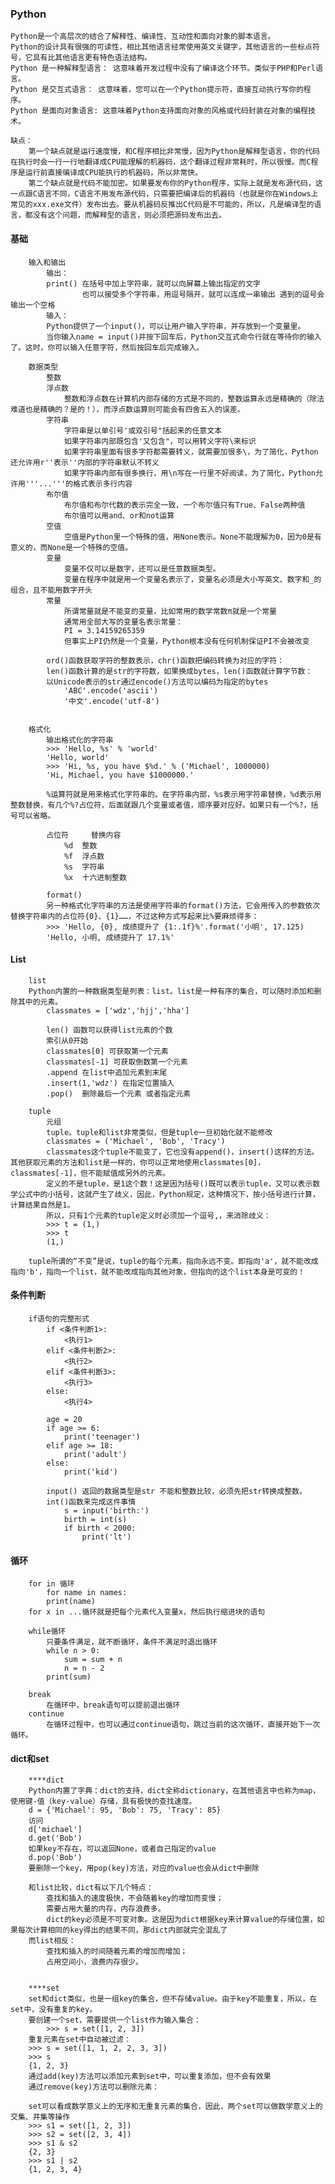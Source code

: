### Python
	Python是一个高层次的结合了解释性、编译性、互动性和面向对象的脚本语言。
	Python的设计具有很强的可读性，相比其他语言经常使用英文关键字，其他语言的一些标点符号，它具有比其他语言更有特色语法结构。
	Python 是一种解释型语言： 这意味着开发过程中没有了编译这个环节。类似于PHP和Perl语言。
	Python 是交互式语言： 这意味着，您可以在一个Python提示符，直接互动执行写你的程序。
	Python 是面向对象语言: 这意味着Python支持面向对象的风格或代码封装在对象的编程技术。

	缺点：
		第一个缺点就是运行速度慢，和C程序相比非常慢，因为Python是解释型语言，你的代码在执行时会一行一行地翻译成CPU能理解的机器码，这个翻译过程非常耗时，所以很慢。而C程序是运行前直接编译成CPU能执行的机器码，所以非常快。
		第二个缺点就是代码不能加密。如果要发布你的Python程序，实际上就是发布源代码，这一点跟C语言不同，C语言不用发布源代码，只需要把编译后的机器码（也就是你在Windows上常见的xxx.exe文件）发布出去。要从机器码反推出C代码是不可能的，所以，凡是编译型的语言，都没有这个问题，而解释型的语言，则必须把源码发布出去。

#### 基础
		输入和输出
			输出：
			print() 在括号中加上字符串，就可以向屏幕上输出指定的文字
					也可以接受多个字符串，用逗号隔开，就可以连成一串输出 遇到的逗号会输出一个空格
			输入：
			Python提供了一个input()，可以让用户输入字符串，并存放到一个变量里。
			当你输入name = input()并按下回车后，Python交互式命令行就在等待你的输入了。这时，你可以输入任意字符，然后按回车后完成输入。
			
		数据类型
			整数
			浮点数
				整数和浮点数在计算机内部存储的方式是不同的，整数运算永远是精确的（除法难道也是精确的？是的！），而浮点数运算则可能会有四舍五入的误差。
			字符串
				字符串是以单引号'或双引号"括起来的任意文本
				如果字符串内部既包含'又包含"，可以用转义字符\来标识
				如果字符串里面有很多字符都需要转义，就需要加很多\，为了简化，Python还允许用r''表示''内部的字符串默认不转义
				如果字符串内部有很多换行，用\n写在一行里不好阅读，为了简化，Python允许用'''...'''的格式表示多行内容
			布尔值
				布尔值和布尔代数的表示完全一致，一个布尔值只有True、False两种值
				布尔值可以用and、or和not运算
			空值
				空值是Python里一个特殊的值，用None表示。None不能理解为0，因为0是有意义的，而None是一个特殊的空值。
			变量
				变量不仅可以是数字，还可以是任意数据类型。
				变量在程序中就是用一个变量名表示了，变量名必须是大小写英文、数字和_的组合，且不能用数字开头
			常量
				所谓常量就是不能变的变量，比如常用的数学常数π就是一个常量
				通常用全部大写的变量名表示常量：
				PI = 3.14159265359
				但事实上PI仍然是一个变量，Python根本没有任何机制保证PI不会被改变
			
			ord()函数获取字符的整数表示，chr()函数把编码转换为对应的字符：
			len()函数计算的是str的字符数，如果换成bytes，len()函数就计算字节数：
			以Unicode表示的str通过encode()方法可以编码为指定的bytes
				'ABC'.encode('ascii')
				'中文'.encode('utf-8')
			
		
		格式化	
			输出格式化的字符串
			>>> 'Hello, %s' % 'world'
			'Hello, world'
			>>> 'Hi, %s, you have $%d.' % ('Michael', 1000000)
			'Hi, Michael, you have $1000000.'
		
			%运算符就是用来格式化字符串的。在字符串内部，%s表示用字符串替换，%d表示用整数替换，有几个%?占位符，后面就跟几个变量或者值，顺序要对应好。如果只有一个%?，括号可以省略。
			
			占位符 	替换内容
				%d 	整数
				%f 	浮点数
				%s 	字符串
				%x 	十六进制整数
		
			format()
			另一种格式化字符串的方法是使用字符串的format()方法，它会用传入的参数依次替换字符串内的占位符{0}、{1}……，不过这种方式写起来比%要麻烦得多：
			>>> 'Hello, {0}, 成绩提升了 {1:.1f}%'.format('小明', 17.125)
			'Hello, 小明, 成绩提升了 17.1%'


#### List
		list
		Python内置的一种数据类型是列表：list。list是一种有序的集合，可以随时添加和删除其中的元素。
			classmates = ['wdz','hjj','hha']
			
			len() 函数可以获得list元素的个数
			索引从0开始
			classmates[0] 可获取第一个元素
			classmates[-1] 可获取倒数第一个元素
			.append 在list中追加元素到末尾
			.insert(1,'wdz') 在指定位置插入
			.pop()  删除最后一个元素 或者指定元素
		
		tuple
			元组
			tuple。tuple和list非常类似，但是tuple一旦初始化就不能修改
			classmates = ('Michael', 'Bob', 'Tracy')
			classmates这个tuple不能变了，它也没有append()，insert()这样的方法。其他获取元素的方法和list是一样的，你可以正常地使用classmates[0]，classmates[-1]，但不能赋值成另外的元素。
			定义的不是tuple，是1这个数！这是因为括号()既可以表示tuple，又可以表示数学公式中的小括号，这就产生了歧义，因此，Python规定，这种情况下，按小括号进行计算，计算结果自然是1。
			所以，只有1个元素的tuple定义时必须加一个逗号,，来消除歧义：
			>>> t = (1,)
			>>> t
			(1,)

		tuple所谓的“不变”是说，tuple的每个元素，指向永远不变。即指向'a'，就不能改成指向'b'，指向一个list，就不能改成指向其他对象，但指向的这个list本身是可变的！
		
		
		
#### 条件判断
		if语句的完整形式
			if <条件判断1>:
				<执行1>
			elif <条件判断2>:
				<执行2>
			elif <条件判断3>:
				<执行3>
			else:
				<执行4>
			
			age = 20
			if age >= 6:
				print('teenager')
			elif age >= 18:
				print('adult')
			else:
				print('kid')
			
			input() 返回的数据类型是str 不能和整数比较，必须先把str转换成整数。
			int()函数来完成这件事情   
				s = input('birth:')
				birth = int(s)
				if birth < 2000:
					print('lt')
		
#### 循环
		for in 循环
			for name in names:
			print(name)
		for x in ...循环就是把每个元素代入变量x，然后执行缩进块的语句
		
		while循环
			只要条件满足，就不断循环，条件不满足时退出循环
			while n > 0:
				sum = sum + n
				n = n - 2
			print(sum)
				
		break
			在循环中，break语句可以提前退出循环
		continue
			在循环过程中，也可以通过continue语句，跳过当前的这次循环，直接开始下一次循环。
		
		
#### dict和set		
		****dict
		Python内置了字典：dict的支持，dict全称dictionary，在其他语言中也称为map，使用键-值（key-value）存储，具有极快的查找速度。
		d = {'Michael': 95, 'Bob': 75, 'Tracy': 85}
		访问
		d['michael']
		d.get('Bob')
		如果key不存在，可以返回None，或者自己指定的value
		d.pop('Bob')
		要删除一个key，用pop(key)方法，对应的value也会从dict中删除
		
		和list比较，dict有以下几个特点：
			查找和插入的速度极快，不会随着key的增加而变慢；
			需要占用大量的内存，内存浪费多。
			dict的key必须是不可变对象。这是因为dict根据key来计算value的存储位置，如果每次计算相同的key得出的结果不同，那dict内部就完全混乱了
		而list相反：
			查找和插入的时间随着元素的增加而增加；
			占用空间小，浪费内存很少。

			
		****set
		set和dict类似，也是一组key的集合，但不存储value。由于key不能重复，所以，在set中，没有重复的key。	
		要创建一个set，需要提供一个list作为输入集合：
			>>> s = set([1, 2, 3])
		重复元素在set中自动被过滤：
		>>> s = set([1, 1, 2, 2, 3, 3])
		>>> s
		{1, 2, 3}
		通过add(key)方法可以添加元素到set中，可以重复添加，但不会有效果
		通过remove(key)方法可以删除元素：
		
		set可以看成数学意义上的无序和无重复元素的集合，因此，两个set可以做数学意义上的交集、并集等操作
		>>> s1 = set([1, 2, 3])
		>>> s2 = set([2, 3, 4])
		>>> s1 & s2
		{2, 3}
		>>> s1 | s2
		{1, 2, 3, 4}
				
		
		
		
		
		
		
		
		
		
		
		
		
		
		
		
		
		
		
		
		
		
		
		
		
		
		
		
		
		
		
		
		
		
		
		
		
		
		
		
		
		
			
			
			
			
			
			
			
			
			
			
			